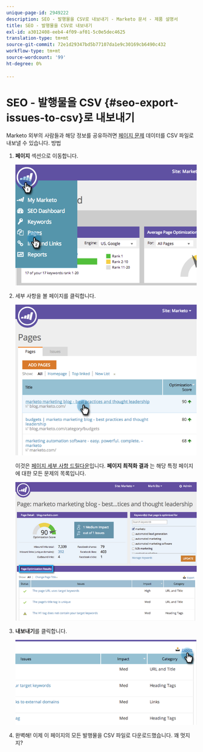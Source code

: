 ```yaml
---
unique-page-id: 2949222
description: SEO - 발행물을 CSV로 내보내기 - Marketo 문서 - 제품 설명서
title: SEO - 발행물을 CSV로 내보내기
exl-id: a3012408-eeb4-4f09-af01-5c0e5dec4625
translation-type: tm+mt
source-git-commit: 72e1d29347bd5b77107da1e9c30169cb6490c432
workflow-type: tm+mt
source-wordcount: '99'
ht-degree: 0%

---
```


# SEO - 발행물을 CSV {#seo-export-issues-to-csv}로 내보내기

Marketo 외부의 사람들과 해당 정보를 공유하려면 [페이지 문제](/help/marketo/product-docs/additional-apps/seo/pages/seo-understanding-pages.md) 데이터를 CSV 파일로 내보낼 수 있습니다. 방법

1. **페이지** 섹션으로 이동합니다.

   ![](assets/image2014-9-18-13-3a16-3a5.png)

1. 세부 사항을 볼 페이지를 클릭합니다.

   ![](assets/image2014-9-18-13-3a16-3a8.png)

   이것은 [페이지 세부 사항 드릴다운](/help/marketo/product-docs/additional-apps/seo/pages/seo-using-the-page-detail-drill-down.md)입니다. **페이지 최적화 결과** 는 해당 특정 페이지에 대한 모든 문제의 목록입니다.

   ![](assets/image2014-9-18-13-3a16-3a12.png)

1. **내보내기**&#x200B;를 클릭합니다.

   ![](assets/image2014-9-18-13-3a16-3a39.png)

1. 완벽해! 이제 이 페이지의 모든 발행물을 CSV 파일로 다운로드했습니다. 꽤 멋지지?

